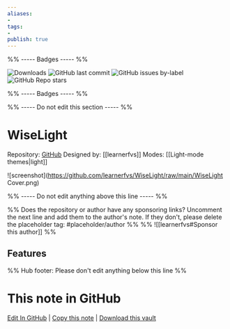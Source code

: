 ```yaml
---
aliases:
- 
tags: 
- 
publish: true
---
```


%% ----- Badges ----- %%

![Downloads](https://img.shields.io/badge/downloads-2927-573E7A?style=for-the-badge&logo=)
![GitHub last commit](https://img.shields.io/github/last-commit/learnerfvs/WiseLight?color=573E7A&label=last%20update&logo=github&style=for-the-badge)
![GitHub issues by-label](https://img.shields.io/github/issues/learnerfvs/WiseLight/help%20wanted?color=573E7A&logo=github&style=for-the-badge) 
![GitHub Repo stars](https://img.shields.io/github/stars/learnerfvs/WiseLight?color=573E7A&logo=github&style=for-the-badge)

%% ----- Badges ----- %%

%% ----- Do not edit this section ----- %%

# WiseLight

Repository: [GitHub](https://github.com/learnerfvs/WiseLight)
Designed by: [[learnerfvs]]
Modes: [[Light-mode themes|light]]



![screenshot](https://github.com/learnerfvs/WiseLight/raw/main/WiseLight Cover.png)

%% ----- Do not edit anything above this line ----- %% 

%% Does the repository or author have any sponsoring links? Uncomment the next line and add them to the author's note. If they don't, please delete the placeholder tag: #placeholder/author %%
%% ![[learnerfvs#Sponsor this author]] %%


## Features



%% Hub footer: Please don't edit anything below this line %%

# This note in GitHub

<span class="git-footer">[Edit In GitHub](https://github.dev/obsidian-community/obsidian-hub/blob/main/02%20-%20Community%20Expansions/02.05%20All%20Community%20Expansions/Themes/WiseLight.md "git-hub-edit-note") | [Copy this note](https://raw.githubusercontent.com/obsidian-community/obsidian-hub/main/02%20-%20Community%20Expansions/02.05%20All%20Community%20Expansions/Themes/WiseLight.md "git-hub-copy-note") | [Download this vault](https://github.com/obsidian-community/obsidian-hub/archive/refs/heads/main.zip "git-hub-download-vault") </span>
